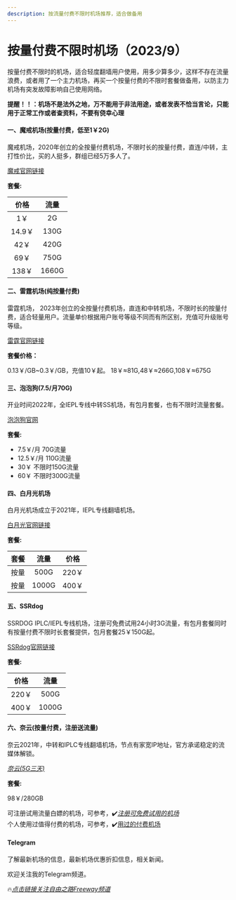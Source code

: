 ```yaml
---
description: 按流量付费不限时机场推荐，适合做备用
---
```


# 按量付费不限时机场（2023/9）

按量付费不限时的机场，适合轻度翻墙用户使用，用多少算多少，这样不存在流量浪费，或者用了一个主力机场，再买一个按量付费的不限时套餐做备用，以防主力机场有突发故障影响自己使用网络。

**提醒！！：机场不是法外之地，万不能用于非法用途，或者发表不恰当言论，只能用于正常工作或者查资料，不要有侥幸心理**

#### 一、魔戒机场(按量付费，低至1￥2G)

魔戒机场，2020年创立的全按量付费机场，不限时长的按量付费，直连/中转，主打性价比，买的人挺多，群组已经5万多人了。

[魔戒官网链接](https://mojie.site/#/register?code=iICx75It)

**套餐:**

|   价格  |   流量  |
| :---: | :---: |
|   1￥  |   2G  |
| 14.9￥ |  130G |
|  42￥  |  420G |
|  69￥  |  750G |
|  138￥ | 1660G |

#### 二、雷霆机场(纯按量付费)

雷霆机场， 2023年创立的全按量付费机场，直连和中转机场，不限时长的按量付费，适合轻量用户。流量单价根据用户账号等级不同而有所区别，充值可升级账号等级。

[雷霆官网链接](https://invite.ltss.cc/SMSnFz6K)

**套餐价格：**

0.13￥/GB\~0.3￥/GB，充值10￥起。 18￥≈81G,48￥≈266G,108￥≈675G

#### 三、泡泡狗(7.5/月70G)

开业时间2022年，全IEPL专线中转SS机场，有包月套餐，也有不限时流量套餐。

[泡泡狗官网](https://www.paopao.dog/#/register?code=e9r22fNS)

**套餐:**

* 7.5￥/月 70G流量
* 12.5￥/月 110G流量
* 30￥ 不限时150G流量
* 60￥ 不限时300G流量

#### 四、白月光机场

白月光机场成立于2021年，IEPL专线翻墙机场。

[白月光官网链接](https://bygcloud.com/#/register?code=BL68TM9d)

**套餐:**

|  套餐 |   流量  |  价格  |
| :-: | :---: | :--: |
|  按量 |  500G | 220￥ |
|  按量 | 1000G | 400￥ |

#### 五、SSRdog

SSRDOG IPLC/IEPL专线机场，注册可免费试用24小时3G流量，有包月套餐同时有按量付费不限时长套餐提供，包月套餐25￥150G起。

[SSRdog官网链接](https://dog.ssrdog111.com/#/register?code=O0dxApsX)

**套餐:**

|  价格  |   流量  |
| :--: | :---: |
| 220￥ |  500G |
| 400￥ | 1000G |

#### 六、奈云(按量付费，注册送流量)

奈云2021年，中转和IPLC专线翻墙机场，节点有家宽IP地址，官方承诺稳定的流媒体解锁。

[_奈云(5G三天)_](https://naiunny.store/#/register?code=KfeBrj3u)

**套餐:**

98￥/280GB

可注册试用流量白嫖的机场，可参考，✔️[_注册可免费试用的机场_](http://clashwin.org/freetrail/)\
个人使用过值得付费的机场，可参考，✔️[用过的付费机场](https://clashwin.org/jichangtuijian/)

#### Telegram

了解最新机场的信息，最新机场优惠折扣信息，相关新闻。

欢迎关注我的Telegram频道。

🔥[_点击链接关注自由之路Freeway频道_](https://t.me/openwayz)
